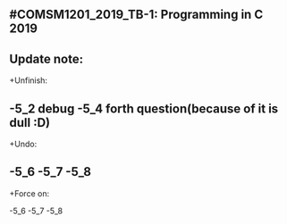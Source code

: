 #COMSM1201_2019_TB-1: Programming in C 2019
---
Update note:
---
+Unfinish:

-5_2 debug
-5_4 forth question(because of it is dull :D)
---
+Undo:

-5_6 
-5_7 
-5_8
---
+Force on:

-5_6 -5_7 -5_8

